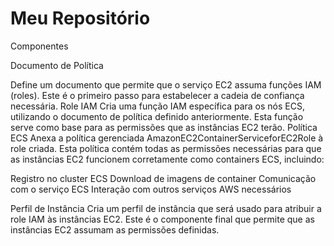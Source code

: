 # Meu Repositório

Componentes

Documento de Política

Define um documento que permite que o serviço EC2 assuma funções IAM (roles). Este é o primeiro passo para estabelecer a cadeia de confiança necessária.
Role IAM
Cria uma função IAM específica para os nós ECS, utilizando o documento de política definido anteriormente. Esta função serve como base para as permissões que as instâncias EC2 terão.
Política ECS
Anexa a política gerenciada AmazonEC2ContainerServiceforEC2Role à role criada. Esta política contém todas as permissões necessárias para que as instâncias EC2 funcionem corretamente como containers ECS, incluindo:

Registro no cluster ECS
Download de imagens de container
Comunicação com o serviço ECS
Interação com outros serviços AWS necessários

Perfil de Instância
Cria um perfil de instância que será usado para atribuir a role IAM às instâncias EC2. Este é o componente final que permite que as instâncias EC2 assumam as permissões definidas.